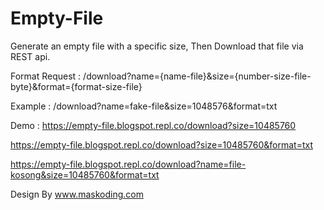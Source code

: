 # Empty-File
Generate an empty file with a specific size, Then Download that file via REST api.

Format Request : /download?name={name-file}&size={number-size-file-byte}&format={format-size-file}

Example : /download?name=fake-file&size=1048576&format=txt

Demo :
https://empty-file.blogspot.repl.co/download?size=10485760

https://empty-file.blogspot.repl.co/download?size=10485760&format=txt

https://empty-file.blogspot.repl.co/download?name=file-kosong&size=10485760&format=txt

Design By www.maskoding.com
